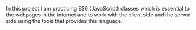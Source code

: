 In this project I am practicing ES6 (JavaScript) classes which is essential to the webpages in the internet and to work with the client side and the server side using the tools that provides this language. 